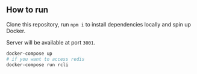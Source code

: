 ## How to run

Clone this repository, run `npm i` to install dependencies locally and spin up Docker.

Server will be available at port `3001`.
```bash
docker-compose up
# if you want to access redis
docker-compose run rcli
```
